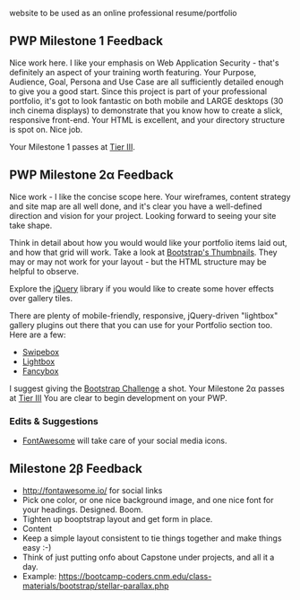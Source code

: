 website to be used as an online professional resume/portfolio

## PWP Milestone 1 Feedback
Nice work here. I like your emphasis on Web Application Security - that's definitely an aspect of your training worth featuring. Your Purpose, Audience, Goal, Persona and Use Case are all sufficiently detailed enough to give you a good start. Since this project is part of your professional portfolio, it's got to look fantastic on both mobile and LARGE desktops (30 inch cinema displays) to demonstrate that you know how to create a slick, responsive front-end. Your HTML is excellent, and your directory structure is spot on. Nice job.

Your Milestone 1 passes at [Tier III](https://bootcamp-coders.cnm.edu/projects/personal/rubric/).

## PWP Milestone 2&alpha; Feedback
Nice work - I like the concise scope here. Your wireframes, content strategy and site map are all well done, and it's clear you have a well-defined direction and vision for your project. Looking forward to seeing your site take shape.

Think in detail about how you would would like your portfolio items laid out, and how that grid will work. Take a look at [Bootstrap's Thumbnails](http://getbootstrap.com/components/#thumbnails). They may or may not work for your layout - but the HTML structure may be helpful to observe.

Explore the [jQuery](https://jquery.com/) library if you would like to create some hover effects over gallery tiles.

There are plenty of mobile-friendly, responsive, jQuery-driven "lightbox" gallery plugins out there that you can use for your Portfolio section too. Here are a few:
- [Swipebox](http://brutaldesign.github.io/swipebox/)
- [Lightbox](http://lokeshdhakar.com/projects/lightbox2/)
- [Fancybox](http://fancyapps.com/fancybox/)

I suggest giving the [Bootstrap Challenge](https://bootcamp-coders.cnm.edu/~rlewis37/bootstrap-practice/) a shot. Your Milestone 2&alpha; passes at [Tier III](https://bootcamp-coders.cnm.edu/projects/personal/rubric) You are clear to begin development on your PWP.

### Edits &amp; Suggestions
- [FontAwesome](http://fontawesome.io/) will take care of your social media icons.

## Milestone 2&beta; Feedback
- http://fontawesome.io/ for social links
- Pick one color, or one nice background image, and one nice font for your headings. Designed. Boom.
- Tighten up booptstrap layout and get form in place.
- Content
- Keep a simple layout consistent to tie things together and make things easy :-)
- Think of just putting onfo about Capstone under projects, and all it a day.
- Example: https://bootcamp-coders.cnm.edu/class-materials/bootstrap/stellar-parallax.php
